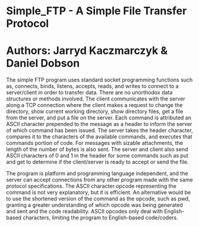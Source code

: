 # Simple_FTP - A Simple File Transfer Protocol
# Authors: Jarryd Kaczmarczyk & Daniel Dobson

The simple FTP program uses standard socket programming
functions such as, connects, binds, listens, accepts, reads, and writes to connect to a
server/client in order to transfer data. There are no unorthodox data structures or methods
involved. The client communicates with the server along a TCP connection where the client
makes a request to change the directory, show current working directory, show directory
files, get a file from the server, and put a file on the server. Each command is attributed an
ASCII character prepended to the message as a header to inform the server of which
command has been issued. The server takes the header character, compares it to the
characters of the available commands, and executes that commands portion of code. For
messages with sizable attachments, the length of the number of bytes is also sent.
The server and client also send ASCII characters of 0 and 1 in the header for some commands
such as put and get to determine if the client/server is ready to accept or send the file.

The program is platform and programming language independent, and
the server can accept connections from any other program made with the same protocol
specifications. The ASCII character opcode representing the command is not very explanatory, 
but it is efficient. An alternative would be to use the shortened version of the command as the opcode,
such as pwd, granting a greater understanding of which opcode was being generated and
sent and the code readability. ASCII opcodes only deal with English-based
characters, limiting the program to English-based code/coders.
